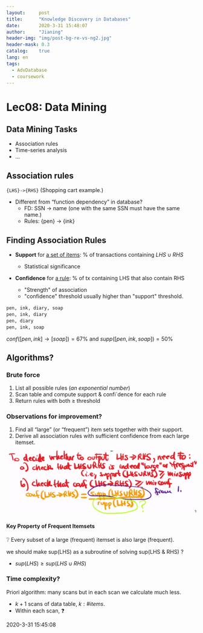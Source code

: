 ```yaml
---
layout:     post
title:      "Knowledge Discovery in Databases"
date:       2020-3-31 15:48:07
author:     "Jianing"
header-img: "img/post-bg-re-vs-ng2.jpg"
header-mask: 0.3
catalog:    true
lang: en
tags:
  - AdvDatabase
  - coursework
---
```


# Lec08: Data Mining

## Data Mining Tasks

- Association rules
- Time-series analysis
- ...

## Association rules

`{LHS}->{RHS}` (Shopping cart example.)

- Different from “function dependency” in database?
  - FD: SSN -> name (one with the same SSN must have the same name.)
  - Rules: {pen} -> {ink}

## Finding Association Rules

- **Support** for <u>a set of items</u>: % of transactions containing $LHS\cup RHS$
  - Statistical significance

- **Confidence** for <u>a rule</u>: % of tx containing LHS that also contain RHS
  - "Strength" of association
  - "confidence" threshold usually higher than "support" threshold.

```txt
pen, ink, diary, soap
pen, ink, diary
pen, diary
pen, ink, soap
```

$conf([pen, ink]\rightarrow[soap])=67\%$ and $supp([pen,ink,soap]) =50\%$

## Algorithms?

### Brute force

1. List all possible rules (*an exponential number*)
2. Scan table and compute support & confi`dence for each rule
3. Return rules with both $\geq$ threshold

### Observations for improvement?

1. Find all “large” (or “frequent”) item sets together with their support.
2. Derive all association rules with sufficient confidence from each large itemset.

![image-20200331152410151](../../img/2020-03-31-CS6111-Lec08/image-20200331152410151.png)

#### Key Property of  Frequent Itemsets

:grey_question: Every subset of a large (frequent) itemset is also large (frequent).​

we should make sup(LHS) as a subroutine of solving sup(LHS & RHS) ?
- $sup(LHS) \geq sup(LHS\cup RHS)$

### Time complexity?

Priori algorithm: many scans but in each scan we calculate much less.

- $k+1$ scans of data table, $k:\#items$.
- Within each scan, :question: 

2020-3-31 15:45:08